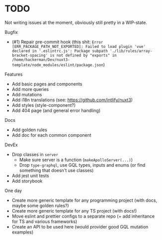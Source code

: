 # TODO

Not writing issues at the moment, obviously still pretty in a WIP-state.

Bugfix

- (#1) Repair pre-commit hook (this shit:
  `Error [ERR_PACKAGE_PATH_NOT_EXPORTED]: Failed to load plugin 'vue' declared in '.eslintrc.js': Package subpath './lib/rules/array-bracket-spacing' is not defined by "exports" in /home/hackerman/Dev/nuxt3-template/node_modules/eslint/package.json`)

Features

- Add basic pages and components
- Add more queries
- Add mutations
- Add i18n translations (see: https://github.com/intlify/nuxt3)
- Add styles (style-component?)
- Add 404 page (and general error handling)

Docs

- Add golden rules
- Add doc for each common component

DevEx

- Drop classes in `server`
  - Make sure server is a function (`makeApolloServer(...)`)
  - Drop `type-graphql`, use GQL types, inputs and enums (or find something that doesn't use classes)
- Add jest unit tests
- Add storybook

One day

- Create more generic template for any programming project (with docs, maybe some golden rules?)
- Create more generic template for any TS project (with docs!)
- Move eslint and prettier configs to a separate repo (+ add inheritance for TS and various frameworks)
- Create an API to be used here (would provider good GQL mutation examples)
